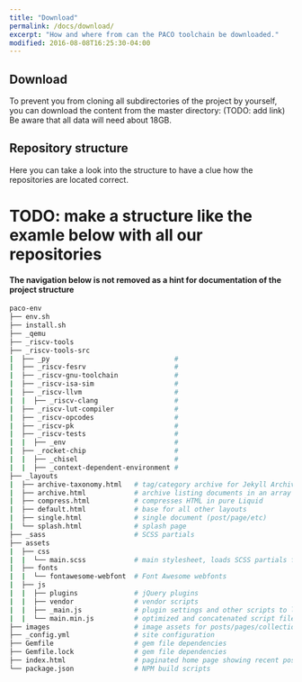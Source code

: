```yaml
---
title: "Download"
permalink: /docs/download/
excerpt: "How and where from can the PACO toolchain be downloaded."
modified: 2016-08-08T16:25:30-04:00
---
```


## Download
To prevent you from cloning all subdirectories of the project by yourself, you can download the content from the master directory: (TODO: add link)
Be aware that all data will need about 18GB. 

## Repository structure

Here you can take a look into the structure to have a clue how the repositories are located correct. 

# TODO: make a structure like the examle below with all our repositories



#### The navigation below is not removed as a hint for documentation of the project structure

```bash
paco-env
├── env.sh
├── install.sh
├── _qemu
├── _riscv-tools
├── _riscv-tools-src
|  ├── _py                               # 
|  ├── _riscv-fesrv                      # 
|  ├── _riscv-gnu-toolchain              # 
|  ├── _riscv-isa-sim                    # 
|  ├── _riscv-llvm                       # 
|  |  ├── _riscv-clang                   # 
|  ├── _riscv-lut-compiler               # 
|  ├── _riscv-opcodes                    # 
|  ├── _riscv-pk                         # 
|  ├── _riscv-tests                      # 
|  |  ├── _env                           # 
|  ├── _rocket-chip                      # 
|  |  ├── _chisel                        # 
|  |  ├── _context-dependent-environment # 
├── _layouts
|  ├── archive-taxonomy.html   # tag/category archive for Jekyll Archives plugin
|  ├── archive.html            # archive listing documents in an array
|  ├── compress.html           # compresses HTML in pure Liquid
|  ├── default.html            # base for all other layouts
|  ├── single.html             # single document (post/page/etc)
|  └── splash.html             # splash page
├── _sass                      # SCSS partials
├── assets
|  ├── css
|  |  └── main.scss            # main stylesheet, loads SCSS partials from _sass
|  ├── fonts
|  |  └── fontawesome-webfont  # Font Awesome webfonts
|  ├── js
|  |  ├── plugins              # jQuery plugins
|  |  ├── vendor               # vendor scripts
|  |  ├── _main.js             # plugin settings and other scripts to load after jQuery
|  |  └── main.min.js          # optimized and concatenated script file loaded before </body>
├── images                     # image assets for posts/pages/collections/etc.
├── _config.yml                # site configuration
├── Gemfile                    # gem file dependencies
├── Gemfile.lock               # gem file dependencies
├── index.html                 # paginated home page showing recent posts
└── package.json               # NPM build scripts
```
